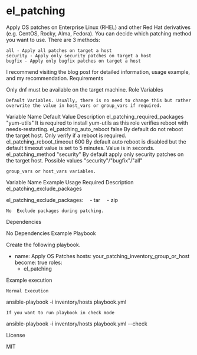 # el_patching
Apply OS patches on Enterprise Linux (RHEL) and other Red Hat derivatives (e.g. CentOS, Rocky, Alma, Fedora). You can decide which patching method you want to use. There are 3 methods:

    all - Apply all patches on target a host
    security - Apply only security patches on target a host
    bugfix - Apply only bugfix patches on target a host

I recommend visiting the blog post for detailed information, usage example, and my recommendation.
Requirements

Only dnf must be available on the target machine.
Role Variables

    Default Variables. Usually, there is no need to change this but rather overwrite the value in host_vars or group_vars if required.

Variable Name 	Default Value 	Description
el_patching_required_packages 	"yum-utils" 	It is required to install yum-utils as this role verifies reboot with needs-restarting.
el_patching_auto_reboot 	false 	By default do not reboot the target host. Only verify if a reboot is required.
el_patching_reboot_timeout 	600 	By default auto reboot is disabled but the default timeout value is set to 5 minutes. Value is in seconds.
el_patching_method 	"security" 	By default apply only security patches on the target host. Possible values "security"/"bugfix"/"all"

    group_vars or host_vars variables.

Variable Name 	Example Usage 	Required 	Description
el_patching_exclude_packages 	

el_patching_exclude_packages:
 - tar
 - zip

	No 	Exclude packages during patching.
Dependencies

No Dependencies
Example Playbook

Create the following playbook.

- name: Apply OS Patches
  hosts: your_patching_inventory_group_or_host
  become: true
  roles:
    - el_patching

Example execution

    Normal Execution

ansible-playbook -i inventory/hosts playbook.yml

    If you want to run playbook in check mode

ansible-playbook -i inventory/hosts playbook.yml --check

License

MIT
